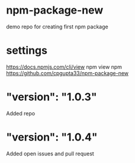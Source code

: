 # npm-package-new
demo repo for creating first npm package

# settings
https://docs.npmjs.com/cli/view
npm view npm https://github.com/cpgupta33/npm-package-new

# "version": "1.0.3"
Added repo


# "version": "1.0.4"
Added open issues and pull request